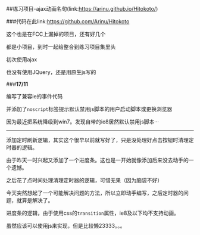 ##练习项目-ajax动画名句(link:https://arinu.github.io/Hitokoto/)

###代码在此link:https://github.com/Arinu/Hitokoto

这个也是在FCC上漏掉的项目，还有好几个

都是小项目，到时一起给整合到练习项目集里头

初次使用ajax

也没有使用JQuery，还是用原生js写的


###**17/11**

编写了兼容ie的事件代码

并添加了<code>noscript</code>标签提示默认禁用js脚本的用户启动脚本或更换浏览器

因为最近把系统降级到win7。发现自带的ie8居然默认禁用js脚本···

---

添加定时刷新逻辑，其实这个很早以前就写好了，只是没处理好点击按钮时清理定时器的逻辑。

由于昨天一时兴起又添加了一个进度条。这也是一开始就像添加后来没去动手的一个遗憾。

之后花了点时间处理清理定时器的逻辑，可惜无果（因为脑袋不好）

今天突然想起了一个可能解决问题的方法，所以立即动手编写，之后定时器的问题，就算是解决了。

进度条的逻辑，由于使用css的<code>transition</code>属性，ie8及以下均不支持动画。

虽然应该可以使用js来实现，但是比较懒23333。。。